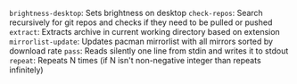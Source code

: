 `brightness-desktop`: Sets brightness on desktop
`check-repos`: Search recursively for git repos and checks if they need to be pulled or pushed
`extract`: Extracts archive in current working directory based on extension
`mirrorlist-update`: Updates pacman mirrorlist with all mirrors sorted by download rate
`pass`: Reads silently one line from stdin and writes it to stdout
`repeat`: Repeats N times (if N isn't non-negative integer than repeats infinitely)
